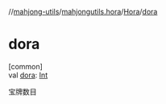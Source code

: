 //[mahjong-utils](../../../index.md)/[mahjongutils.hora](../index.md)/[Hora](index.md)/[dora](dora.md)

# dora

[common]\
val [dora](dora.md): [Int](https://kotlinlang.org/api/latest/jvm/stdlib/kotlin-stdlib/kotlin/-int/index.html)

宝牌数目
